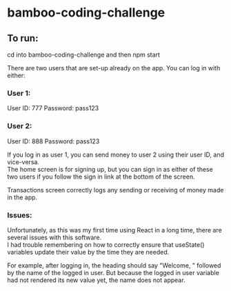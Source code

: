 # bamboo-coding-challenge

## To run:
cd into bamboo-coding-challenge and then npm start 

There are two users that are set-up already on the app. You can log in with either:
### User 1:
User ID: 777 
Password: pass123 

### User 2:
User ID: 888 
Password: pass123 

If you log in as user 1, you can send money to user 2 using their user ID, and vice-versa.  
The home screen is for signing up, but you can sign in as either of these two users if you follow the sign in link at the bottom of the screen.  

Transactions screen correctly logs any sending or receiving of money made in the app.

### Issues:
Unfortunately, as this was my first time using React in a long time, there are several issues with this software.  
I had trouble remembering on how to correctly ensure that useState() variables update their value by the time they are needed.

For example, after logging in, the heading should say "Welcome, " followed by the name of the logged in user. But because the logged in user variable had not rendered its new value yet, the name does not appear.
